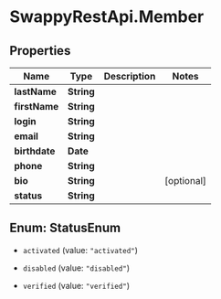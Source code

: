 # SwappyRestApi.Member

## Properties
Name | Type | Description | Notes
------------ | ------------- | ------------- | -------------
**lastName** | **String** |  | 
**firstName** | **String** |  | 
**login** | **String** |  | 
**email** | **String** |  | 
**birthdate** | **Date** |  | 
**phone** | **String** |  | 
**bio** | **String** |  | [optional] 
**status** | **String** |  | 


<a name="StatusEnum"></a>
## Enum: StatusEnum


* `activated` (value: `"activated"`)

* `disabled` (value: `"disabled"`)

* `verified` (value: `"verified"`)




